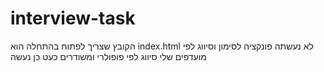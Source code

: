 # interview-task
הקובץ שצריך לפתוח בהתחלה הוא index.html
לא נעשתה פונקציה לסימון וסיווג לפי מועדפים שלי
סיווג לפי פופולרי ומשודרים כעט כן נעשה
